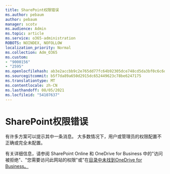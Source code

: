 ```yaml
---
title: SharePoint权限错误
ms.author: pebaum
author: pebaum
manager: scotv
ms.audience: Admin
ms.topic: article
ms.service: o365-administration
ROBOTS: NOINDEX, NOFOLLOW
localization_priority: Normal
ms.collection: Adm_O365
ms.custom:
- "9000156"
- "2595"
ms.openlocfilehash: ab3e2accbb9c2e765dd77fc64b92305dce748cd5da3bf0c6c6dd8414737c709f
ms.sourcegitcommit: b5f7da89a650d2915dc652449623c78be6247175
ms.translationtype: MT
ms.contentlocale: zh-CN
ms.lasthandoff: 08/05/2021
ms.locfileid: "54107637"
---
```

# <a name="sharepoint-permissions-errors"></a>SharePoint权限错误

有许多方案可以提示其中一条消息。 大多数情况下，用户或管理员的权限配置不正确或完全未配置。 

有关详细信息，请参阅 SharePoint Online 和 OneDrive for Business 中的"访问被拒绝"、"您需要访问此网站的权限"或"在[目录中未找到OneDrive for Business。](https://docs.microsoft.com/sharepoint/support/administration/access-denied-or-need-permission-error-sharepoint-online-or-onedrive-for-business)
